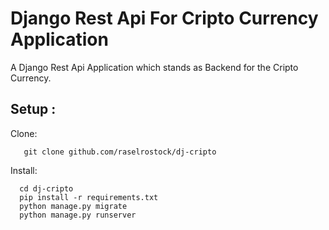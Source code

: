 # Django Rest Api For Cripto Currency Application

A Django Rest Api Application which stands as Backend for the Cripto Currency.

## Setup :
  Clone:
  ```
     git clone github.com/raselrostock/dj-cripto
  ```
  Install:
  ```
    cd dj-cripto
    pip install -r requirements.txt
    python manage.py migrate
    python manage.py runserver

  ```
  